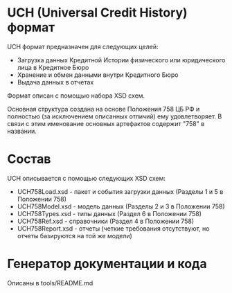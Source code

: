 # UCH (Universal Credit History) формат

UCH формат предназначен для следующих целей:
- Загрузка данных Кредитной Истории физического или юридического лица в Кредитное Бюро
- Хранение и обмен данными внутри Кредитного Бюро
- Выдача данных в отчетах

Формат описан с помощью набора XSD схем.

Основная структура создана на основе Положения 758 ЦБ РФ и полностью (за исключением описанных отличий) ему удовлетворяет. В связи с этим именование основных артефактов содержит "758" в названии.

# Состав

UCH описывается с помощью следующих XSD схем:
- UCH758Load.xsd - пакет и события загрузки данных (Разделы 1 и 5 в Положении 758)
- UCH758Model.xsd - модель данных (Разделы 2 и 3 в Положении 758)
- UCH758Types.xsd - типы данных (Раздел 6 в Положении 758)
- UCH758Ref.xsd - справочники (Раздел 4 в Положении 758)
- UCH758Report.xsd - отчеты (четкие требования отсутствуют, но отчеты базируются на той же модели)

# Генератор документации и кода

Описаны в tools/README.md
